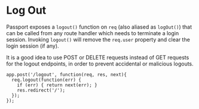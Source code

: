# Log Out

Passport exposes a `logout()` function on `req` (also aliased as `logOut()`) that can be 
called from any route handler which needs to terminate a login session. Invoking `logout()` 
will remove the `req.user` property and clear the login session (if any).

It is a good idea to use POST or DELETE requests instead of GET requests for the logout 
endpoints, in order to prevent accidental or malicious logouts.

```
app.post('/logout', function(req, res, next){
  req.logout(function(err) {
    if (err) { return next(err); }
    res.redirect('/');
  });
});
```

